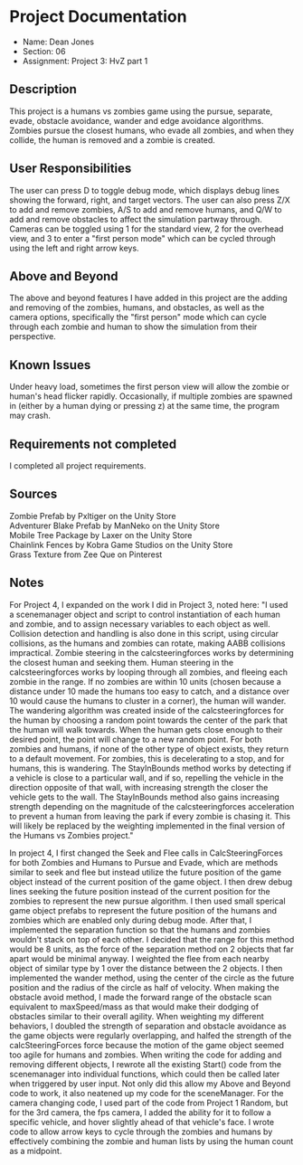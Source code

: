 # Project Documentation

-   Name: Dean Jones
-   Section: 06
-   Assignment: Project 3: HvZ part 1

## Description

This project is a humans vs zombies game using the pursue, separate, evade, obstacle avoidance, wander and edge avoidance algorithms. Zombies pursue the closest humans, who evade all zombies, and when they collide, the human is removed and a zombie is created.

## User Responsibilities

The user can press D to toggle debug mode, which displays debug lines showing the forward, right, and target vectors.
The user can also press Z/X to add and remove zombies, A/S to add and remove humans, and Q/W to add and remove obstacles to affect the simulation partway through.
Cameras can be toggled using 1 for the standard view, 2 for the overhead view, and 3 to enter a "first person mode" which can be cycled through using the left and right arrow keys.

## Above and Beyond

The above and beyond features I have added in this project are the adding and removing of the zombies, humans, and obstacles, as well as the camera options, specifically the "first person" mode which can cycle through each zombie and human to show the simulation from their perspective.

## Known Issues

Under heavy load, sometimes the first person view will allow the zombie or human's head flicker rapidly.
Occasionally, if multiple zombies are spawned in (either by a human dying or pressing z) at the same time, the program may crash.

## Requirements not completed

I completed all project requirements.

## Sources

Zombie Prefab by Pxltiger on the Unity Store<br>
Adventurer Blake Prefab by ManNeko on the Unity Store<br>
Mobile Tree Package by Laxer on the Unity Store<br>
Chainlink Fences by Kobra Game Studios on the Unity Store<br>
Grass Texture from Zee Que on Pinterest<br>

## Notes
For Project 4, I expanded on the work I did in Project 3, noted here: "I used a scenemanager object and script to control instantiation of each human and zombie, and to assign necessary variables to each object as well. Collision detection and handling is also done in this script, using circular collisions, as the humans and zombies can rotate, making AABB collisions impractical. Zombie steering in the calcsteeringforces works by determining the closest human and seeking them. Human steering in the calcsteeringforces works by looping through all zombies, and fleeing each zombie in the range. If no zombies are within 10 units (chosen because a distance under 10 made the humans too easy to catch, and a distance over 10 would cause the humans to cluster in a corner), the human will wander. The wandering algorithm was created inside of the calcsteeringforces for the human by choosing a random point towards the center of the park that the human will walk towards. When the human gets close enough to their desired point, the point will change to a new random point. For both zombies and humans, if none of the other type of object exists, they return to a default movement. For zombies, this is decelerating to a stop, and for humans, this is wandering. The StayInBounds method works by detecting if a vehicle is close to a particular wall, and if so, repelling the vehicle in the direction opposite of that wall, with increasing strength the closer the vehicle gets to the wall. The StayInBounds method also gains increasing strength depending on the magnitude of the calcsteeringforces acceleration to prevent a human from leaving the park if every zombie is chasing it. This will likely be replaced by the weighting implemented in the final version of the Humans vs Zombies project."

In project 4, I first changed the Seek and Flee calls in CalcSteeringForces for both Zombies and Humans to Pursue and Evade, which are methods similar to seek and flee but instead utilize the future position of the game object instead of the current position of the game object. I then drew debug lines seeking the future position instead of the current position for the zombies to represent the new pursue algorithm. I then used small sperical game object prefabs to represent the future position of the humans and zombies which are enabled only during debug mode. After that, I implemented the separation function so that the humans and zombies wouldn't stack on top of each other. I decided that the range for this method would be 8 units, as the force of the separation method on 2 objects that far apart would be minimal anyway. I weighted the flee from each nearby object of similar type by 1 over the distance between the 2 objects. I then implemented the wander method, using the center of the circle as the future position and the radius of the circle as half of velocity. When making the obstacle avoid method, I made the forward range of the obstacle scan equivalent to maxSpeed/mass as that would make their dodging of obstacles similar to their overall agility. When weighting my different behaviors, I doubled the strength of separation and obstacle avoidance as the game objects were regularly overlapping, and halfed the strength of the calcSteeringForces force because the motion of the game object seemed too agile for humans and zombies. When writing the code for adding and removing different objects, I rewrote all the existing Start() code from the scenemanager into individual functions, which could then be called later when triggered by user input. Not only did this allow my Above and Beyond code to work, it also neatened up my code for the sceneManager. For the camera changing code, I used part of the code from Project 1 Random, but for the 3rd camera, the fps camera, I added the ability for it to follow a specific vehicle, and hover slightly ahead of that vehicle's face. I wrote code to allow arrow keys to cycle through the zombies and humans by effectively combining the zombie and human lists by using the human count as a midpoint.
